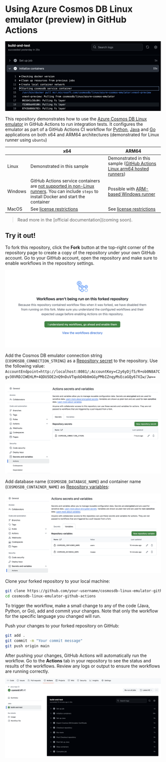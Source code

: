 # Using Azure Cosmos DB Linux emulator (preview) in GitHub Actions

![GitHub Actions CI](images/CI.png)

This repository demonstrates how to use the [Azure Cosmos DB Linux emulator](https://learn.microsoft.com/en-us/azure/cosmos-db/emulator-linux) in GitHub Actions to run integration tests. It configures the emulator as part of a GitHub Actions CI workflow for [Python](https://github.com/AzureCosmosDB/cosmosdb-linux-emulator-github-actions/blob/main/.github/workflows/python.yml), [Java](https://github.com/AzureCosmosDB/cosmosdb-linux-emulator-github-actions/blob/main/.github/workflows/java.yml) and [Go](https://github.com/AzureCosmosDB/cosmosdb-linux-emulator-github-actions/blob/main/.github/workflows/go.yml) applications on both x64 and ARM64 architectures (demonstrated for Linux runner using `ubuntu`) 

|        | x64 | ARM64 |
|--------|-----|-------|
| Linux  | Demonstrated in this sample    |  Demonstrated in this sample ([GitHub Actions Linux arm64 hosted runners](https://github.blog/changelog/2025-01-16-linux-arm64-hosted-runners-now-available-for-free-in-public-repositories-public-preview/))     |
| Windows|  GitHub Actions service containers are [not supported in non-Linux runners](https://docs.github.com/en/actions/use-cases-and-examples/using-containerized-services/about-service-containers#about-service-containers). You can include `steps` to install Docker and start the container   |  Possible with [ARM-based Windows runner](https://github.blog/news-insights/product-news/arm64-on-github-actions-powering-faster-more-efficient-build-systems/)     |
| MacOS  |  See [license restrictions](https://github.com/actions/runner-images/issues/2150)   |  See [license restrictions](https://github.com/actions/runner-images/issues/2150)     |

> Read more in the [official documentation](coming soon).

## Try it out!

To fork this repository, click the **Fork** button at the top-right corner of the repository page to create a copy of the repository under your own GitHub account. Go to your GitHub account, open the repository and make sure to enable workflows in the repository settings.

![Enable workflow](images/enable-workflows.png)

Add the Cosmos DB emulator connection string (`COSMOSDB_CONNECTION_STRING`) as a [Repository secret](https://docs.github.com/en/actions/security-for-github-actions/security-guides/using-secrets-in-github-actions#creating-secrets-for-a-repository) to the repository. Use the following value: `AccountEndpoint=http://localhost:8081/;AccountKey=C2y6yDjf5/R+ob0N8A7Cgv30VRDJIWEHLM+4QDU5DE2nQ9nDuVTqobD4b8mGGyPMbIZnqyMsEcaGQy67XIw/Jw==`

![Configure secret](images/secret-and-vars1.png)

Add database name (`COSMOSDB_DATABASE_NAME`) and container name (`COSMOSDB_CONTAINER_NAME`) as [Repository variables](https://docs.github.com/en/actions/writing-workflows/choosing-what-your-workflow-does/store-information-in-variables#creating-configuration-variables-for-a-repository):

![Configure variable](images/secret-and-vars2.png)

Clone your forked repository to your local machine:

```bash
git clone https://github.com/your-username/cosmosdb-linux-emulator-github-actions.git
cd cosmosdb-linux-emulator-github-actions
```

To trigger the workflow, make a small change to any of the code (Java, Python, or Go), add and commit your changes. Note that only the workflow for the specific language you changed will run.

Push your changes to your forked repository on GitHub:

```bash
git add .
git commit -m "Your commit message"
git push origin main
```

After pushing your changes, GitHub Actions will automatically run the workflow. Go to the **Actions** tab in your repository to see the status and results of the workflows. Review any logs or output to ensure the workflows are running correctly.

![workflow run](images/result.png)
